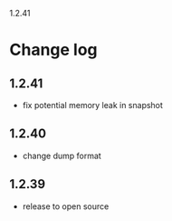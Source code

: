 1.2.41

# Change log
## 1.2.41
- fix potential memory leak in snapshot
## 1.2.40
- change dump format
## 1.2.39
- release to open source

